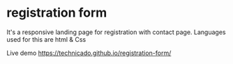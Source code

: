 # registration form
 It's a responsive landing page for registration with contact page. Languages used for this are html & Css
 
 Live demo 
 https://technicado.github.io/registration-form/
